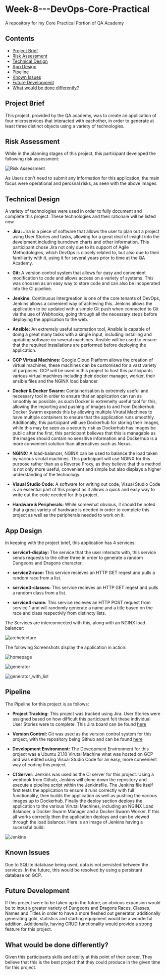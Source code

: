 # Week-8---DevOps-Core-Practical
A repository for my Core Practical Portion of QA Academy

## Contents
* [Project Brief](#Project_Brief)
* [Risk Assessment](#Risk_Assessment)
* [Technical Design](#Technical_Design)
* [App Design](#App_Design)
* [Pipeline](#Pipeline)
* [Known Issues](#Known_Issues)
* [Future Development](#Future_Development)
* [What would be done differently?](#What_would_be_done_differently?)

## Project Brief

This project, provided by the QA academy, was to create an application of four microservices that interacted with eachother, in order to generate at least three distinct objects using a variety of technologies.

## Risk Assessment

While in the planning stages of this project, this participant developed the following risk assessment:

![Risk Assessment](https://github.com/Ordecaos/Week-8---DevOps-Core-Practical/blob/main/Images/Risk%20Assessment.png?raw=true)

As Users don't need to submit any information for this application, the main focus were operational and perosnal risks, as seen with the above images.

## Technical Design

A variety of technologies were used in order to fully document and complete this project. These technologies and their rationale will be listed now.

* **Jira:** Jira is a piece of software that allows the user to plan out a project using User Stories and tasks, allowing for a great deal of insight into the develpment including burndown charts and other information. This participant chose Jira not only due to its support of Agile Methodologies, which DevOps is closely related to, but also due to their familiarity with it, using it for several years prior to time at the QA Academy.

* **Git:** A version control system that allows for easy and convenient modification to code and allows access on a variety of systems. This was choosen as an easy way to store code and can also be incoperated into the CI pipeline.

* **Jenkins:** Continuous Intergreation is one of the core tenants of DevOps, Jenkins allows a conenient way of achieving this. Jenkins allows the application to be updated with a simple Git push when connected to Git via the use of Webhooks, going through all the necessary steps before deploying the application to the web.

* **Ansible:** An extremely useful automation tool, Ansible is capable of doing a great many tasks with a single input, including installing and updating software on several machines. Ansible will be used to ensure that the required installations are performed before deploying the application.

* **GCP Virtual Machines:** Google Cloud Platform allows the creation of virtual machines, these machines can be customised for a vast variety of purposes. GCP will be used in this project to host this participants various virtual machines including their docker manager, worker, their ansible files and the NGINX load balancer.

* **Docker & Docker Swarm:** Containerisation is extremely useful and necessary tool in order to ensure that an application can run as smoothly as possible, as such Docker is extremelty useful tool for this, allowing the importing and pushing of images to and from Dockerhub. Docker Swarm expands this by allowing multiple Virutal Machines to have multiple containers to ensure that the application runs smoothly. Additionally, this participant will use Dockerhub for storing their images, while this may be seen as a security risk as Dockerhub has images be public after the first, this participant believes that this is managable as the images should contain no sensitive information and Dockerhub is a more convenient solution than alternatives such as Nexus.

* **NGINX:** A load-balancer, NGINX can be used to balance the load taken by various virutal machines. This participant will use NGINX for this purpose rather than as a Reverse Proxy, as they believe that this method is not only more useful, convenient and simple but also displays a higher understanding of the technology.

* **Visual Studio Code:** A software for writing out code, Visual Studio Code is an essential part of this project as it allows a quick and easy way to write out the code needed for this project.

* **Hardware & Peripherals:** While somewhat obvious, it should be noted that a great variety of hardware is needed in order to complete this project as well as the peripherals needed to work on it.

## App Design

In keeping with the project brief, this application has 4 services:

* **service1-display:** The service that the user interacts with, this service sends requests to the other three in order to generate a random Dungeons and Dragons character.

* **service2-race:** This service recieves an HTTP GET reqest and pulls a random race from a list.

* **service3-classes:** This service recieves an HTTP GET reqest and pulls a random class from a list.

* **service4-name:** This service recieves an HTTP POST request from service 1 and will randomly generate a name and a title based on the race and class respectivly from distincty lists.

The Services are interconnected with this, along with an NGINX load balancer:

![archetecture](https://github.com/Ordecaos/Week-8---DevOps-Core-Practical/blob/main/Images/architecture.png?raw=true)

The following Screenshots display the application in action: 

![homepage](https://github.com/Ordecaos/Week-8---DevOps-Core-Practical/blob/main/Images/Home%20Page.png?raw=true)

![generator](https://github.com/Ordecaos/Week-8---DevOps-Core-Practical/blob/main/Images/Generator.png?raw=true)

![generator_with_list](https://github.com/Ordecaos/Week-8---DevOps-Core-Practical/blob/main/Images/Generator%20with%20saved%20items.png?raw=true)

## Pipeline

The Pipeline for this project is as follows:

* **Project Tracking:** This project was tracked using Jira. User Stories were assigned based on how difficult this participant felt these individual User Stories were to complete. This Jira board can be found [here](https://ordecaos.atlassian.net/jira/software/projects/DCP/boards/5)

* **Version Control:** Git was used as the version control system for this project, with the repository being Github and can be found [here](https://github.com/Ordecaos/Week-8---DevOps-Core-Practical)

* **Development Environment:** The Deveopment Environment for this project was a Ubuntu 21.10 Virutal Machine what was hosted on GCP and was edited using Visual Studio Code for an easy, more convenient way of coding this project.

* **CI Server:** Jenkins was used as the CI server for this project. Using a webhook from Github, Jenkins will clone down the repository and execute a pipeline script within the Jenkinsfile. The Jenkins file itself first tests the application to ensure it runs correctly with full functionality, then builds the application as well as pushing the various images up to Dockerhub. Finally the deploy section deploys the application to the various Virutal Machines, including an NGINX Load Balancer, a Docker Swarm Manager and a Docker Swarm Worker. If this all works correctly then the application deploys and can be viewed through the load balancer. Here is an image of Jenkins having a sucessful build: 

![Jenkins](https://github.com/Ordecaos/Week-8---DevOps-Core-Practical/blob/main/Images/Jenkins%20Build.png?raw=true)

## Known Issues

Due to SQLite database being used, data is not persisted between the services. In the future, this would be resolved by using a persistant database on GCP.

## Future Development

If this project were to be taken up in the future, an obvious expansion would be to input a greater variety of Dungeons and Dragons Races, Classes, Names and Titles in order to have a more fleshed out generator, additionally generating gold, statistics and starting equipment would be a wonderful addition. Additionally, having CRUD functionality would provide a strong feature for this project.

## What would be done differently?

Given this participants skills and ability at this point of their career, They believe that this is the best project that they could produce in the given time for this project.
